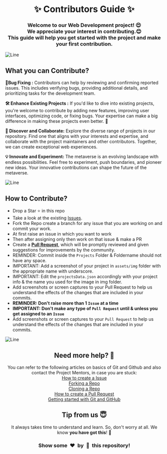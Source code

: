 <h1 align="center">✨ Contributors Guide ✨</h1>
<h3 align="center">Welcome to our Web Development project! 😍<br> We appreciate your interest in contributing.😊 <br>This guide will help you get started with the project and make your first contribution.</h3>

![Line](https://user-images.githubusercontent.com/85225156/171937799-8fc9e255-9889-4642-9c92-6df85fb86e82.gif)

## What you can  Contribute?

**🐞Bug Fixing :**
Contributors can help by reviewing and confirming reported issues. This includes verifying bugs, providing additional details, and prioritizing tasks for the development team.

**🛠️ Enhance Existing Projects :**
If you'd like to dive into existing projects, you're welcome to contribute by adding new features, improving user interfaces, optimizing code, or fixing bugs. Your expertise can make a big difference in making these projects even better. 🚀

**🧐 Discover and Collaborate:** Explore the diverse range of projects in our repository. Find one that aligns with your interests and expertise, and collaborate with the project maintainers and other contributors. Together, we can create exceptional web experiences.

**💡 Innovate and Experiment:** The metaverse is an evolving landscape with endless possibilities. Feel free to experiment, push boundaries, and pioneer new ideas. Your innovative contributions can shape the future of the metaverse.

 ![Line](https://user-images.githubusercontent.com/85225156/171937799-8fc9e255-9889-4642-9c92-6df85fb86e82.gif)

  ## How to Contribute?
- Drop a Star ⭐ in this repo
- Take a look at the existing [Issues](https://github.com/apu52/METAVERSE/issues). 
- Fork the Repo create a branch for any issue that you are working on and commit your work.
- At first raise an issue in which you want to work
- Then after assigning only then work on that issue & make a PR 
- Create a [**Pull Request**](https://github.com/apu52/METAVERSE/pulls), which will be promptly reviewed and given suggestions for improvements by the community.
- REMINDER: Commit inside the `Projects` Folder & Foldername should not have any space.
- IMPORTANT: Add a screenshot of your project in `assets/img` folder with the appropriate name with underscore.
- IMPORTANT: Edit the `projectsData.json` accordingly with your project info & the name you used for the image in img folder.
- Add screenshots or screen captures to your Pull Request to help us understand the effects of the changes that are included in your commits.
- **REMINDER: Don't raise more than 1 `Issue` at a time**
- **IMPORTANT: Don't make any type of `Pull Request` until & unless you get assigned to an `Issue`**
- Add screenshots or screen captures to your `Pull Request` to help us understand the effects of the changes that are included in your commits.

![Line](https://user-images.githubusercontent.com/85225156/171937799-8fc9e255-9889-4642-9c92-6df85fb86e82.gif)

<h2 align="center">Need more help? 🤔</h1>
<p align="center">
  You can refer to the following articles on basics of Git and Github and also contact the Project Mentors, in case you are stuck: <br>
  <a href="https://help.github.com/en/desktop/contributing-to-projects/creating-an-issue-or-pull-request">How to create a Issue</a> <br>
  <a href="https://help.github.com/en/github/getting-started-with-github/fork-a-repo">Forking a Repo</a> <br>
  <a href="https://docs.github.com/en/get-started/quickstart/fork-a-repo#cloning-your-forked-repository">Cloning a Repo</a> <br>
  <a href="https://opensource.com/article/19/7/create-pull-request-github">How to create a Pull Request</a> <br>
  <a href="https://docs.github.com/get-started">Getting started with Git and GitHub</a> <br>
</p>

<h2 align="center">Tip from us 😇</h1>
<p align="center">It always takes time to understand and learn. So, don't worry at all. We know <b>you have got this</b>! 💪</p>
<h3 align="center">Show some &nbsp;❤️&nbsp; by &nbsp;🌟&nbsp; this repository!</h3>
